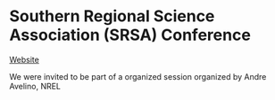 # Southern Regional Science Association (SRSA) Conference

[Website](http://www.srsa.org/conference/)

We were invited to be part of a organized session organized by Andre Avelino, NREL






